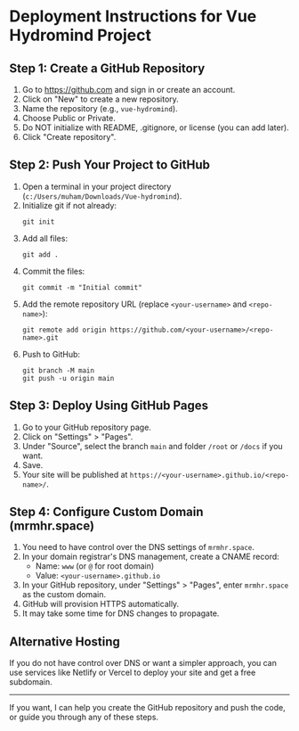 # Deployment Instructions for Vue Hydromind Project

## Step 1: Create a GitHub Repository
1. Go to https://github.com and sign in or create an account.
2. Click on "New" to create a new repository.
3. Name the repository (e.g., `vue-hydromind`).
4. Choose Public or Private.
5. Do NOT initialize with README, .gitignore, or license (you can add later).
6. Click "Create repository".

## Step 2: Push Your Project to GitHub
1. Open a terminal in your project directory (`c:/Users/muham/Downloads/Vue-hydromind`).
2. Initialize git if not already:
   ```
   git init
   ```
3. Add all files:
   ```
   git add .
   ```
4. Commit the files:
   ```
   git commit -m "Initial commit"
   ```
5. Add the remote repository URL (replace `<your-username>` and `<repo-name>`):
   ```
   git remote add origin https://github.com/<your-username>/<repo-name>.git
   ```
6. Push to GitHub:
   ```
   git branch -M main
   git push -u origin main
   ```

## Step 3: Deploy Using GitHub Pages
1. Go to your GitHub repository page.
2. Click on "Settings" > "Pages".
3. Under "Source", select the branch `main` and folder `/root` or `/docs` if you want.
4. Save.
5. Your site will be published at `https://<your-username>.github.io/<repo-name>/`.

## Step 4: Configure Custom Domain (mrmhr.space)
1. You need to have control over the DNS settings of `mrmhr.space`.
2. In your domain registrar's DNS management, create a CNAME record:
   - Name: `www` (or `@` for root domain)
   - Value: `<your-username>.github.io`
3. In your GitHub repository, under "Settings" > "Pages", enter `mrmhr.space` as the custom domain.
4. GitHub will provision HTTPS automatically.
5. It may take some time for DNS changes to propagate.

## Alternative Hosting
If you do not have control over DNS or want a simpler approach, you can use services like Netlify or Vercel to deploy your site and get a free subdomain.

---

If you want, I can help you create the GitHub repository and push the code, or guide you through any of these steps.
